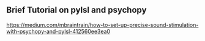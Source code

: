 ## Brief Tutorial on pylsl and psychopy

https://medium.com/mbraintrain/how-to-set-up-precise-sound-stimulation-with-psychopy-and-pylsl-412560ee3ea0

